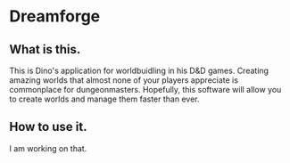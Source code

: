 # Dreamforge
## What is this.
This is Dino's application for worldbuidling in his D&D games. Creating amazing worlds that almost none of your players appreciate is commonplace for dungeonmasters. 
Hopefully, this software will allow you to create worlds and manage them faster than ever.
## How to use it.
I am working on that.
